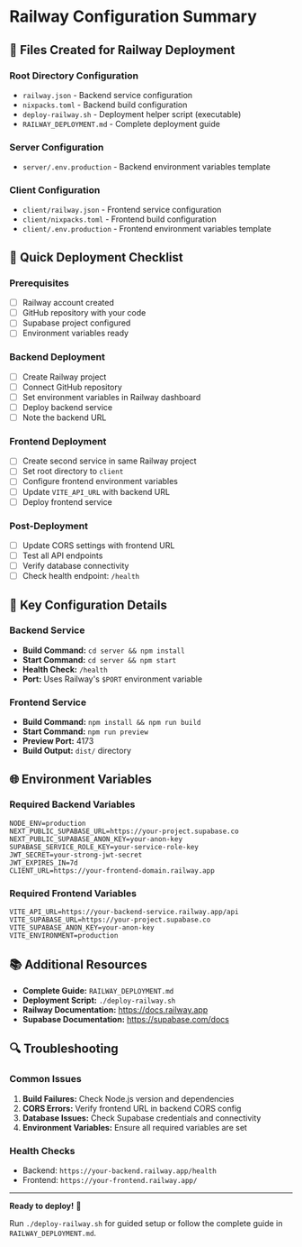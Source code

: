 # Railway Configuration Summary

## 📁 Files Created for Railway Deployment

### Root Directory Configuration
- `railway.json` - Backend service configuration
- `nixpacks.toml` - Backend build configuration
- `deploy-railway.sh` - Deployment helper script (executable)
- `RAILWAY_DEPLOYMENT.md` - Complete deployment guide

### Server Configuration
- `server/.env.production` - Backend environment variables template

### Client Configuration
- `client/railway.json` - Frontend service configuration
- `client/nixpacks.toml` - Frontend build configuration
- `client/.env.production` - Frontend environment variables template

## 🚀 Quick Deployment Checklist

### Prerequisites
- [ ] Railway account created
- [ ] GitHub repository with your code
- [ ] Supabase project configured
- [ ] Environment variables ready

### Backend Deployment
- [ ] Create Railway project
- [ ] Connect GitHub repository
- [ ] Set environment variables in Railway dashboard
- [ ] Deploy backend service
- [ ] Note the backend URL

### Frontend Deployment
- [ ] Create second service in same Railway project
- [ ] Set root directory to `client`
- [ ] Configure frontend environment variables
- [ ] Update `VITE_API_URL` with backend URL
- [ ] Deploy frontend service

### Post-Deployment
- [ ] Update CORS settings with frontend URL
- [ ] Test all API endpoints
- [ ] Verify database connectivity
- [ ] Check health endpoint: `/health`

## 🔧 Key Configuration Details

### Backend Service
- **Build Command:** `cd server && npm install`
- **Start Command:** `cd server && npm start`
- **Health Check:** `/health`
- **Port:** Uses Railway's `$PORT` environment variable

### Frontend Service
- **Build Command:** `npm install && npm run build`
- **Start Command:** `npm run preview`
- **Preview Port:** 4173
- **Build Output:** `dist/` directory

## 🌐 Environment Variables

### Required Backend Variables
```
NODE_ENV=production
NEXT_PUBLIC_SUPABASE_URL=https://your-project.supabase.co
NEXT_PUBLIC_SUPABASE_ANON_KEY=your-anon-key
SUPABASE_SERVICE_ROLE_KEY=your-service-role-key
JWT_SECRET=your-strong-jwt-secret
JWT_EXPIRES_IN=7d
CLIENT_URL=https://your-frontend-domain.railway.app
```

### Required Frontend Variables
```
VITE_API_URL=https://your-backend-service.railway.app/api
VITE_SUPABASE_URL=https://your-project.supabase.co
VITE_SUPABASE_ANON_KEY=your-anon-key
VITE_ENVIRONMENT=production
```

## 📚 Additional Resources

- **Complete Guide:** `RAILWAY_DEPLOYMENT.md`
- **Deployment Script:** `./deploy-railway.sh`
- **Railway Documentation:** https://docs.railway.app
- **Supabase Documentation:** https://supabase.com/docs

## 🔍 Troubleshooting

### Common Issues
1. **Build Failures:** Check Node.js version and dependencies
2. **CORS Errors:** Verify frontend URL in backend CORS config
3. **Database Issues:** Check Supabase credentials and connectivity
4. **Environment Variables:** Ensure all required variables are set

### Health Checks
- Backend: `https://your-backend.railway.app/health`
- Frontend: `https://your-frontend.railway.app/`

---

**Ready to deploy!** 🎉

Run `./deploy-railway.sh` for guided setup or follow the complete guide in `RAILWAY_DEPLOYMENT.md`.